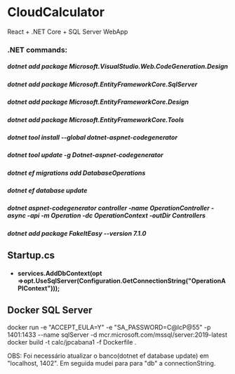 # CloudCalculator

React + .NET Core + SQL Server WebApp

### .NET commands:

##### dotnet add package Microsoft.VisualStudio.Web.CodeGeneration.Design

##### dotnet add package Microsoft.EntityFrameworkCore.SqlServer

##### dotnet add package Microsoft.EntityFrameworkCore.Design

##### dotnet add package Microsoft.EntityFrameworkCore.Tools

##### dotnet tool install --global dotnet-aspnet-codegenerator

##### dotnet tool update -g Dotnet-aspnet-codegenerator

##### dotnet ef migrations add DatabaseOperations

##### dotnet ef database update

##### dotnet aspnet-codegenerator controller -name OperationController -async -api -m Operation -dc OperationContext -outDir Controllers

##### dotnet add package FakeItEasy --version 7.1.0

## Startup.cs

- #### services.AddDbContext<OperationContext>(opt =>opt.UseSqlServer(Configuration.GetConnectionString("OperationAPIContext")));

## Docker SQL Server

docker run -e "ACCEPT_EULA=Y" -e "SA_PASSWORD=C@lcP@55" -p 1401:1433 --name sqlServer -d mcr.microsoft.com/mssql/server:2019-latest
docker build -t calc/jpcabana1 -f Dockerfile .

OBS: Foi necessário atualizar o banco(dotnet ef database update) em "localhost, 1402".
Em seguida mudei para para "db" a connectionString.
